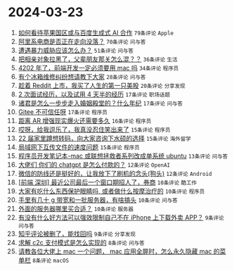 # 2024-03-23

1. [如何看待苹果国区或与百度生成式 AI 合作](https://www.v2ex.com/t/1026254) `79条评论` `Apple`
1. [阿里系电商是否正在走向没落？](https://www.v2ex.com/t/1026269) `70条评论` `问与答`
1. [遭遇暴力威胁应该怎么办？](https://www.v2ex.com/t/1026280) `51条评论` `问与答`
1. [把相亲对象拉黑了，父辈朋友那关怎么混？？](https://www.v2ex.com/t/1026307) `36条评论` `生活`
1. [4202 年了，前端开发一定必须要用 mac 吗](https://www.v2ex.com/t/1026345) `34条评论` `程序员`
1. [有个冰箱维修纠纷想请教下大家](https://www.v2ex.com/t/1026260) `28条评论` `问与答`
1. [趁着 Reddit 上市，我买了人生的第一只美股](https://www.v2ex.com/t/1026301) `20条评论` `分享发现`
1. [2 次面试经历，以及试用 4 天半的经历](https://www.v2ex.com/t/1026358) `17条评论` `职场话题`
1. [诸君是怎么一步步走入婚姻殿堂的？什么年纪](https://www.v2ex.com/t/1026318) `17条评论` `问与答`
1. [Gitee 不可信任呀](https://www.v2ex.com/t/1026261) `17条评论` `程序员`
1. [距离 AR 增强现实爆火还需要多久](https://www.v2ex.com/t/1026297) `16条评论` `程序员`
1. [哎呀，给我逗乐了，我真没忍住笑出来了](https://www.v2ex.com/t/1026353) `15条评论` `程序员`
1. [22 届家里蹲想转码，向大家咨询下水硕的选择](https://www.v2ex.com/t/1026320) `15条评论` `海外留学`
1. [局域网下互传文件的速度问题](https://www.v2ex.com/t/1026299) `15条评论` `程序员`
1. [程序员开发笔记本-mac 或联想拯救者系列改成单系统 ubuntu](https://www.v2ex.com/t/1026279) `13条评论` `问与答`
1. [大佬们 你们的 chatgpt 是怎么付款的？](https://www.v2ex.com/t/1026278) `12条评论` `OpenAI`
1. [微信的防线还是挺好的，让我放下了刷机的念头(狗头)](https://www.v2ex.com/t/1026262) `12条评论` `Android`
1. [[前端 深圳] 最近公司最后一个窗口期招人了，券商](https://www.v2ex.com/t/1026292) `10条评论` `酷工作`
1. [大家有吃什么东西保护眼睛吗, 或者做什么按摩治疗的](https://www.v2ex.com/t/1026286) `10条评论` `程序员`
1. [手里有几十 g 带宽和一批服务器，有啥搞头](https://www.v2ex.com/t/1026285) `10条评论` `问与答`
1. [外面的服务器哪里买合适？](https://www.v2ex.com/t/1026272) `10条评论` `服务器`
1. [有没有什么好方法可以强效限制自己不在 iPhone 上下载外卖 APP？](https://www.v2ex.com/t/1026331) `9条评论` `问与答`
1. [知乎评论被删了，能找回吗](https://www.v2ex.com/t/1026293) `9条评论` `分享发现`
1. [求解 c2c 支付模式是怎么实现的](https://www.v2ex.com/t/1026328) `8条评论` `问与答`
1. [请教各位大佬上 mac 一个问题， mac 应用全屏时，怎么永久隐藏 mac 的菜单栏](https://www.v2ex.com/t/1026305) `8条评论` `macOS`
